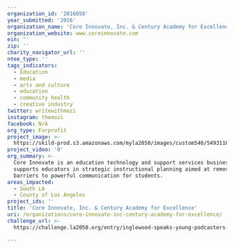 ```yaml
---
organization_id: '2016058'
year_submitted: '2016'
organization_name: 'Core Innovate, Inc. & Century Academy for Excellence'
organization_website: www.coreinnovate.com
ein: ''
zip: ''
charity_navigator_url: ''
ntee_type: ''
tags_indicators:
  - Education
  - media
  - arts and culture
  - education
  - community health
  - creative industry
twitter: writewithmozi
instagram: themozi
facebook: N/A
org_type: Forprofit
project_image: >-
  https://skild-prod.s3.amazonaws.com/myla2050/images/custom540/5493116165741-team88.jpg
project_video: '0'
org_summary: >-
  Core Innovate is an education technology and support services business that
  supports educators in strategic instructional planning aimed at removing
  barriers to powerful communication for students.
areas_impacted:
  - South LA
  - County of Los Angeles
project_ids: ''
title: 'Core Innovate, Inc. & Century Academy for Excellence'
uri: /organizations/core-innovate-inc-century-academy-for-excellence/
challenge_url: >-
  https://challenge.la2050.org/entry/inglewood-speaks-young-podcasters-discover-la2050s-homegrown-heroes

---
```

